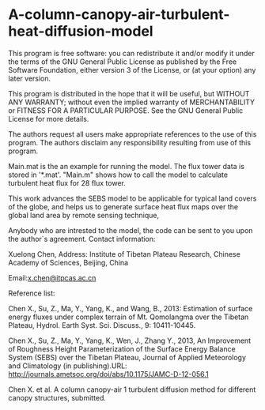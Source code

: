 # A-column-canopy-air-turbulent-heat-diffusion-model
This program is free software: you can redistribute it and/or modify it under the terms of the GNU General Public License as published by the Free Software Foundation, either version 3 of the License, or (at your option) any later version.

This program is distributed in the hope that it will be useful, but WITHOUT ANY WARRANTY; without even the implied warranty of MERCHANTABILITY or FITNESS FOR A PARTICULAR PURPOSE. See the GNU General Public License for more details.

The authors request all users make appropriate references to the use of this program. The authors disclaim any responsibility resulting from use of this program.


Main.mat is the an example for running the model. The flux tower data is stored in '*.mat'. "Main.m" shows how to call the model to calculate turbulent heat flux for 28 flux tower. 

This work advances the SEBS model to be applicable for typical land covers of the globe, and helps us to generate surface heat flux maps over the global land area by remote sensing technique, 

Anybody who are intrested to the model, the code can be sent to you upon the author`s agreement. Contact information:

Xuelong Chen, Address: Institute of Tibetan Plateau Research, Chinese Academy of Sciences, Beijing, China

Email:x.chen@itpcas.ac.cn

Reference list:

Chen X., Su, Z., Ma, Y., Yang, K., and Wang, B., 2013: Estimation of surface energy fluxes under complex terrain of Mt. Qomolangma over the Tibetan Plateau, Hydrol. Earth Syst. Sci. Discuss., 9: 10411-10445.

Chen X., Su, Z., Ma, Y., Yang, K., Wen, J., Zhang Y., 2013, An Improvement of Roughness Height Parameterization of the Surface Energy Balance System (SEBS) over the Tibetan Plateau, Journal of Applied Meteorology and Climatology (in publishing).URL: http://journals.ametsoc.org/doi/abs/10.1175/JAMC-D-12-056.1

Chen X. et al. A column canopy-air 1 turbulent diffusion method for different canopy structures, submitted.
